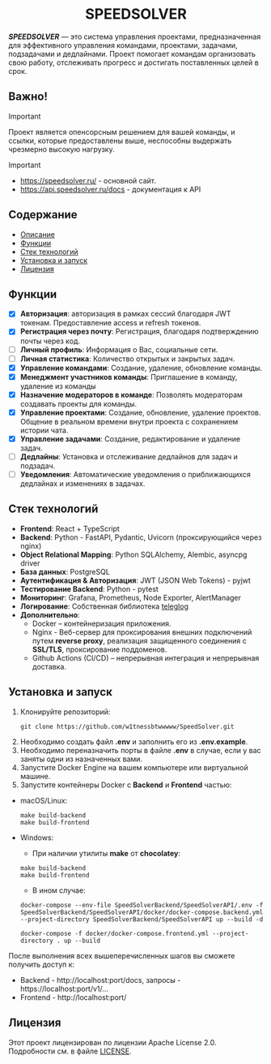 <h1 align="center">SPEEDSOLVER</h1>

***SPEEDSOLVER*** — это система управления проектами, предназначенная для эффективного управления командами, проектами, задачами, подзадачами и дедлайнами. Проект помогает командам организовать свою работу, отслеживать прогресс и достигать поставленных целей в срок.

## Важно!
> [!IMPORTANT]
> Проект является опенсорсным решением для вашей команды, и ссылки, которые предоставлены выше, неспособны выдержать чрезмерно высокую нагрузку.


> [!IMPORTANT]
> - https://speedsolver.ru/ - основной сайт.
> - https://api.speedsolver.ru/docs - документация к API



## Содержание

- [Описание](#описание)
- [Функции](#функции)
- [Стек технологий](#стек-технологий)
- [Установка и запуск](#установка)
- [Лицензия](#лицензия)

## Функции

- [X] **Авторизация**: авторизация в рамках сессий благодаря JWT токенам. Предоставление access и refresh токенов.
- [X] **Регистрация через почту**: Регистрация, благодаря подтверждению почты через код.
- [ ] **Личный профиль**: Информация о Вас, социальные сети.
- [ ] **Личная статистика**: Количество открытых и закрытых задач.
- [X] **Управление командами**: Создание, удаление, обновление команды.
- [X] **Менеджмент участников команды**: Приглашение в команду, удаление из команды
- [X] **Назначение модераторов в команде**: Позволять модераторам создавать проекты для команды.
- [X] **Управление проектами**: Создание, обновление, удаление проектов. Общение в реальном времени внутри проекта с сохранением истории чата.
- [X] **Управление задачами**: Создание, редактирование и удаление задач.
- [ ] **Дедлайны**: Установка и отслеживание дедлайнов для задач и подзадач.
- [ ] **Уведомления**: Автоматические уведомления о приближающихся дедлайнах и изменениях в задачах.

## Стек технологий

- **Frontend**: React + TypeScript
- **Backend**: Python - FastAPI, Pydantic, Uvicorn (проксирующийся через nginx)
- **Object Relational Mapping**: Python SQLAlchemy, Alembic, asyncpg driver
- **База данных**: PostgreSQL
- **Аутентификация & Авторизация**: JWT (JSON Web Tokens) - pyjwt
- **Тестирование Backend**: Python - pytest
- **Мониторинг**: Grafana, Prometheus, Node Exporter, AlertManager
- **Логирование**: Собственная библиотека [teleglog](https://github.com/w1tnessbtwwwww/teleglog)
- **Дополнительно**:
   - Docker – контейнеризация приложения.
   - Nginx - Веб-сервер для проксирования внешних подключений путем **reverse proxy**, реализация защищенного соединения с **SSL/TLS**, проксирование поддоменов.
   - Github Actions (CI/CD) – непрерывная интеграция и непрерывная доставка.

## Установка и запуск

1. Клонируйте репозиторий:
   ```shell
   git clone https://github.com/w1tnessbtwwwww/SpeedSolver.git
2. Необходимо создать файл **.env** и заполнить его из **.env.example**.
3. Необходимо переназначить порты в файле **.env** в случае, если у вас заняты одни из назначенных вами.
4. Запустите Docker Engine на вашем компьютере или виртуальной машине.
5. Запустите контейнеры Docker с **Backend** и **Frontend** частью:
- macOS/Linux:
   ```shell
   make build-backend
   make build-frontend
   ```
   
- Windows:
  - При наличии утилиты **make** от **chocolatey**:
   ```shell
   make build-backend
   make build-frontend
   ```
   - В ином случае:
   ```shell
   docker-compose --env-file SpeedSolverBackend/SpeedSolverAPI/.env -f SpeedSolverBackend/SpeedSolverAPI/docker/docker-compose.backend.yml --project-directory SpeedSolverBackend/SpeedSolverAPI up --build -d

   docker-compose -f docker/docker-compose.frontend.yml --project-directory . up --build
   ```
После выполнения всех вышеперечисленных шагов вы сможете получить доступ к:
   - Backend - http://localhost:port/docs, запросы - https://localhost:port/v1/...
   - Frontend - http://localhost:port/

## Лицензия
Этот проект лицензирован по лицензии Apache License 2.0. Подробности см. в файле [LICENSE](https://github.com/w1tnessbtwwwww/SpeedSolver/blob/master/LICENSE).
